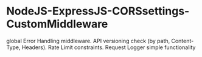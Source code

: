 # NodeJS-ExpressJS-CORSsettings-CustomMiddleware
global Error Handling middleware. API versioning check (by path, Content-Type, Headers). Rate Limit constraints. Request Logger simple functionality
